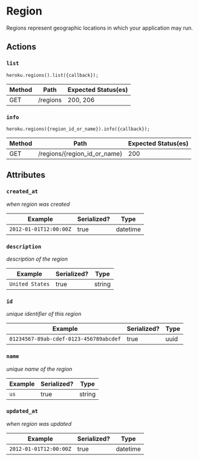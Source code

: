 # Region

Regions represent geographic locations in which your application may run.

## Actions

### `list`

`heroku.regions().list({callback});`

Method | Path | Expected Status(es)
--- | --- | ---
GET | /regions | 200, 206

### `info`

`heroku.regions({region_id_or_name}).info({callback});`

Method | Path | Expected Status(es)
--- | --- | ---
GET | /regions/{region_id_or_name} | 200

## Attributes

### `created_at`

*when region was created*

Example | Serialized? | Type
--- | --- | ---
`2012-01-01T12:00:00Z` | true | datetime

### `description`

*description of the region*

Example | Serialized? | Type
--- | --- | ---
`United States` | true | string

### `id`

*unique identifier of this region*

Example | Serialized? | Type
--- | --- | ---
`01234567-89ab-cdef-0123-456789abcdef` | true | uuid

### `name`

*unique name of the region*

Example | Serialized? | Type
--- | --- | ---
`us` | true | string

### `updated_at`

*when region was updated*

Example | Serialized? | Type
--- | --- | ---
`2012-01-01T12:00:00Z` | true | datetime

